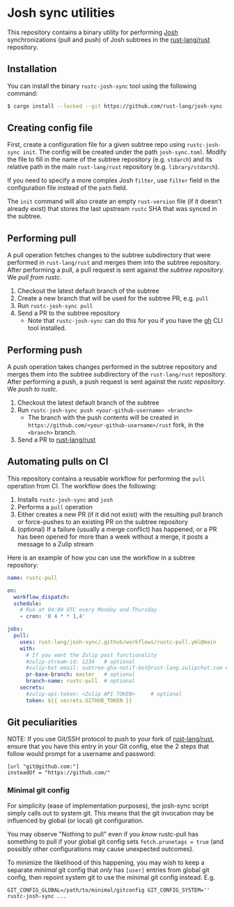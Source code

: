 # Josh sync utilities
This repository contains a binary utility for performing [Josh](https://github.com/josh-project/josh)
synchronizations (pull and push) of Josh subtrees in the [rust-lang/rust] repository.

## Installation
You can install the binary `rustc-josh-sync` tool using the following command:

```bash
$ cargo install --locked --git https://github.com/rust-lang/josh-sync
```

## Creating config file

First, create a configuration file for a given subtree repo using `rustc-josh-sync init`. The config will be created under the path `josh-sync.toml`. Modify the file to fill in the name of the subtree repository (e.g. `stdarch`) and its relative path in the main `rust-lang/rust` repository (e.g. `library/stdarch`).

If you need to specify a more complex Josh `filter`, use `filter` field in the configuration file instead of the `path` field.

The `init` command will also create an empty `rust-version` file (if it doesn't already exist) that stores the last upstream `rustc` SHA that was synced in the subtree.

## Performing pull

A pull operation fetches changes to the subtree subdirectory that were performed in `rust-lang/rust` and merges them into the subtree repository. After performing a pull, a pull request is sent against the *subtree repository*. We *pull from rustc*.

1) Checkout the latest default branch of the subtree
2) Create a new branch that will be used for the subtree PR, e.g. `pull`
3) Run `rustc-josh-sync pull`
4) Send a PR to the subtree repository
    - Note that `rustc-josh-sync` can do this for you if you have the [gh](https://cli.github.com/) CLI tool installed.

## Performing push

A push operation takes changes performed in the subtree repository and merges them into the subtree subdirectory of the `rust-lang/rust` repository. After performing a push, a push request is sent against the *rustc repository*. We *push to rustc*.

1) Checkout the latest default branch of the subtree
2) Run `rustc-josh-sync push <your-github-username> <branch>`
    - The branch with the push contents will be created in `https://github.com/<your-github-username>/rust` fork, in the `<branch>` branch.
3) Send a PR to [rust-lang/rust]

## Automating pulls on CI

This repository contains a reusable workflow for performing the `pull` operation from CI. The workflow does the following:

1) Installs `rustc-josh-sync` and `josh`
2) Performs a `pull` operation
3) Either creates a new PR (if it did not exist) with the resulting pull branch or force-pushes to an existing PR on the subtree repository
4) (optional) If a failure (usually a merge conflict) has happened, or a PR has been opened for more than a week without a merge, it posts a message to a Zulip stream

Here is an example of how you can use the workflow in a subtree repository:

```yaml
name: rustc-pull

on:
  workflow_dispatch:
  schedule:
    # Run at 04:00 UTC every Monday and Thursday
    - cron: '0 4 * * 1,4'

jobs:
  pull:
    uses: rust-lang/josh-sync/.github/workflows/rustc-pull.yml@main
    with:
      # If you want the Zulip post functionality
      #zulip-stream-id: 1234   # optional
      #zulip-bot-email: subtree-gha-notif-bot@rust-lang.zulipchat.com # optional
      pr-base-branch: master   # optional
      branch-name: rustc-pull  # optional
    secrets:
      #zulip-api-token: <Zulip API TOKEN>     # optional
      token: ${{ secrets.GITHUB_TOKEN }}
```

## Git peculiarities

NOTE: If you use Git/SSH protocol to push to your fork of [rust-lang/rust],
ensure that you have this entry in your Git config,
else the 2 steps that follow would prompt for a username and password:

```
[url "git@github.com:"]
insteadOf = "https://github.com/"
```

### Minimal git config

For simplicity (ease of implementation purposes), the josh-sync script simply calls out to system git. This means that the git invocation may be influenced by global (or local) git configuration.

You may observe "Nothing to pull" even if you *know* rustc-pull has something to pull if your global git config sets `fetch.prunetags = true` (and possibly other configurations may cause unexpected outcomes).

To minimize the likelihood of this happening, you may wish to keep a separate *minimal* git config that *only* has `[user]` entries from global git config, then repoint system git to use the minimal git config instead. E.g.

```
GIT_CONFIG_GLOBAL=/path/to/minimal/gitconfig GIT_CONFIG_SYSTEM='' rustc-josh-sync ...
```

[rust-lang/rust]: (https://github.com/rust-lang/rust)
